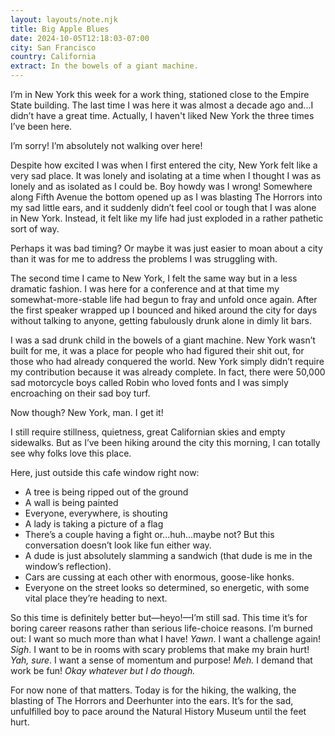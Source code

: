 ```yaml
---
layout: layouts/note.njk
title: Big Apple Blues
date: 2024-10-05T12:18:03-07:00
city: San Francisco
country: California
extract: In the bowels of a giant machine.
---
```



I’m in New York this week for a work thing, stationed close to the Empire State building. The last time I was here it was almost a decade ago and...I didn’t have a great time. Actually, I haven't liked New York the three times I’ve been here. 

I’m sorry! I’m absolutely not walking over here!

Despite how excited I was when I first entered the city, New York felt like a very sad place. It was lonely and isolating at a time when I thought I was as lonely and as isolated as I could be. Boy howdy was I wrong! Somewhere along Fifth Avenue the bottom opened up as I was blasting The Horrors into my sad little ears, and it suddenly didn’t feel cool or tough that I was alone in New York. Instead, it felt like my life had just exploded in a rather pathetic sort of way.

Perhaps it was bad timing? Or maybe it was just easier to moan about a city than it was for me to address the problems I was struggling with.

The second time I came to New York, I felt the same way but in a less dramatic fashion. I was here for a conference and at that time my somewhat-more-stable life had begun to fray and unfold once again. After the first speaker wrapped up I bounced and hiked around the city for days without talking to anyone, getting fabulously drunk alone in dimly lit bars. 

I was a sad drunk child in the bowels of a giant machine. New York wasn’t built for me, it was a place for people who had figured their shit out, for those who had already conquered the world. New York simply didn’t require my contribution because it was already complete. In fact, there were 50,000 sad motorcycle boys called Robin who loved fonts and I was simply encroaching on their sad boy turf.

Now though? New York, man. I get it! 

I still require stillness, quietness, great Californian skies and empty sidewalks. But as I’ve been hiking around the city this morning, I can totally see why folks love this place. 

Here, just outside this cafe window right now: 

- A tree is being ripped out of the ground 
- A wall is being painted 
- Everyone, everywhere, is shouting
- A lady is taking a picture of a flag
- There’s a couple having a fight or...huh...maybe not? But this conversation doesn’t look like fun either way.
- A dude is just absolutely slamming a sandwich (that dude is me in the window’s reflection).
- Cars are cussing at each other with enormous, goose-like honks.
- Everyone on the street looks so determined, so energetic, with some vital place they’re heading to next.

So this time is definitely better but—heyo!—I’m still sad. This time it’s for boring career reasons rather than serious life-choice reasons. I’m burned out: I want so much more than what I have! _Yawn_. I want a challenge again! _Sigh_. I want to be in rooms with scary problems that make my brain hurt! _Yah, sure_. I want a sense of momentum and purpose! _Meh._ I demand that work be fun! _Okay whatever but I do though._

For now none of that matters. Today is for the hiking, the walking, the blasting of The Horrors and Deerhunter into the ears. It’s for the sad, unfulfilled boy to pace around the Natural History Museum until the feet hurt. 